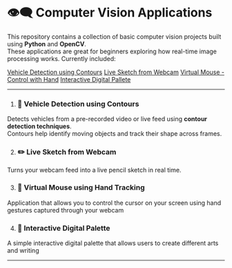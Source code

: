 # 👁️‍🗨️ Computer Vision Applications

This repository contains a collection of basic computer vision projects built using **Python** and **OpenCV**.  
These applications are great for beginners exploring how real-time image processing works.
Currently included:

[Vehicle Detection using Contours](#-vehicle-detection-using-contours)
[Live Sketch from Webcam](#️-live-sketch-from-webcam)
[Virtual Mouse - Control with Hand](#-virtual-mouse-using-hand-tracking)
[Interactive Digital Pallete](#-interactive-digital-palette)



-----

1. ### 🚗 **Vehicle Detection using Contours**
Detects vehicles from a pre-recorded video or live feed using **contour detection techniques**.  
Contours help identify moving objects and track their shape across frames.

2. ### ✏️ **Live Sketch from Webcam**
Turns your webcam feed into a live pencil sketch in real time.

3. ### 📸 **Virtual Mouse using Hand Tracking**
Application that allows you to control the cursor on your screen using hand gestures captured through your webcam

4. ### 🎨 **Interactive Digital Palette**
A simple interactive digital palette that allows users to create different arts and writing

---


